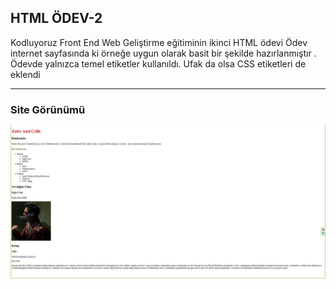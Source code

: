## HTML ÖDEV-2
Kodluyoruz Front End Web Geliştirme eğitiminin ikinci HTML ödevi
Ödev internet sayfasında ki örneğe uygun olarak basit bir şekilde hazırlanmıştır .
Ödevde yalnızca temel etiketler kullanıldı. Ufak da olsa CSS etiketleri de eklendi 

-------

### Site Görünümü

<img src="EkranAlıntısı-2.JPG">